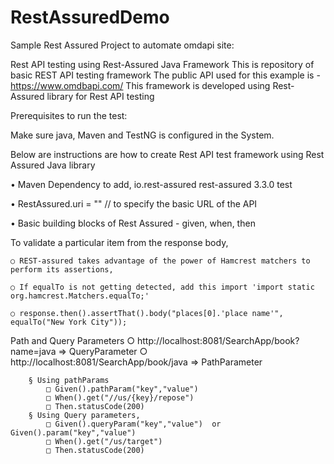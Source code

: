 # RestAssuredDemo

Sample Rest Assured Project to automate omdapi site:

Rest API testing using Rest-Assured Java Framework
This is repository of basic REST API testing framework
The public API used for this example is -  https://www.omdbapi.com/
This framework is developed using Rest-Assured library for Rest API testing


Prerequisites to run the test:

Make sure java, Maven and TestNG is configured in the System.

Below are instructions are how to create Rest API test framework using Rest Assured Java library

• Maven Dependency to add,
	<dependency>
	    <groupId>io.rest-assured</groupId>
	    <artifactId>rest-assured</artifactId>
	    <version>3.3.0</version>
	    <scope>test</scope>
	</dependency>
	
• RestAssured.uri = "" // to specify the basic URL of the API

• Basic building blocks of Rest Assured - given, when, then

To validate a particular item from the response body,

	○ REST-assured takes advantage of the power of Hamcrest matchers to perform its assertions,
	
	○ If equalTo is not getting detected, add this import 'import static org.hamcrest.Matchers.equalTo;'
	
	○ response.then().assertThat().body("places[0].'place name'", equalTo("New York City"));
	
Path and Query Parameters
	○ http://localhost:8081/SearchApp/book?name=java => QueryParameter
	○ http://localhost:8081/SearchApp/book/java => PathParameter
	
		§ Using pathParams
			□ Given().pathParam("key","value")
			□ When().get("//us/{key}/repose")
			□ Then.statusCode(200)
		§ Using Query parameters,
			□ Given().queryParam("key","value")  or Given().param("key","value")
			□ When().get("/us/target")
			□ Then.statusCode(200)

